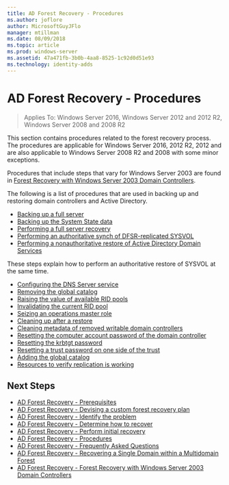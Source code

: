 ```yaml
---
title: AD Forest Recovery - Procedures
ms.author: joflore
author: MicrosoftGuyJFlo
manager: mtillman
ms.date: 08/09/2018
ms.topic: article
ms.prod: windows-server
ms.assetid: 47a471fb-3b0b-4aa8-8525-1c92d0d51e93
ms.technology: identity-adds
---
```

# AD Forest Recovery - Procedures

>Applies To: Windows Server 2016, Windows Server 2012 and 2012 R2, Windows Server 2008 and 2008 R2

This section contains procedures related to the forest recovery process. The procedures are applicable for Windows Server 2016, 2012 R2, 2012 and are also applicable to Windows Server 2008 R2 and 2008 with some minor exceptions.

Procedures that include steps that vary for Windows Server 2003 are found in [Forest Recovery with Windows Server 2003 Domain Controllers](AD-Forest-Recovery-Windows-Server-2003.md).  

The following is a list of procedures that are used in backing up and restoring domain controllers and Active Directory.

- [Backing up a full server](AD-Forest-Recovery-Backing-up-a-Full-Server.md)  
- [Backing up the System State data](AD-Forest-Recovery-Backing-up-System-State.md)  
- [Performing a full server recovery](AD-Forest-Recovery-Perform-a-Full-Recovery.md)  
- [Performing an authoritative synch of DFSR-replicated SYSVOL](AD-Forest-Recovery-Authoritative-Recovery-SYSVOL.md)
- [Performing a nonauthoritative restore of Active Directory Domain Services](AD-Forest-Recovery-Nonauthoritative-Restore.md)  

These steps explain how to perform an authoritative restore of SYSVOL at the same time.  

- [Configuring the DNS Server service](AD-Forest-Recovery-Configure-DNS.md)  
- [Removing the global catalog](AD-Forest-Recovery-Remove-GC.md)  
- [Raising the value of available RID pools](AD-Forest-Recovery-Raise-RID-Pool.md)  
- [Invalidating the current RID pool](AD-Forest-Recovery-Invaildate-RID-Pool.md)  
- [Seizing an operations master role](AD-Forest-Recovery-Seizing-Operations-Master-Role.md)  
- [Cleaning up after a restore](AD-Forest-Recovery-Cleanup.md)
- [Cleaning metadata of removed writable domain controllers](AD-Forest-Recovery-Cleaning-Metadata.md)  
- [Resetting the computer account password of the domain controller](AD-Forest-Recovery-Reset-Computer-Account-DC.md)  
- [Resetting the krbtgt password](AD-Forest-Recovery-Resetting-the-krbtgt-password.md)  
- [Resetting a trust password on one side of the trust](AD-Forest-Recovery-Reset-Trust.md)  
- [Adding the global catalog](AD-Forest-Recovery-Add-GC.md)  
- [Resources to verify replication is working](AD-Forest-Recovery-Verify-Replication.md)  

## Next Steps

- [AD Forest Recovery - Prerequisites](AD-Forest-Recovery-Prerequisties.md)  
- [AD Forest Recovery - Devising a custom forest recovery plan](AD-Forest-Recovery-Devising-a-Plan.md)  
- [AD Forest Recovery - Identify the problem](AD-Forest-Recovery-Identify-the-Problem.md)
- [AD Forest Recovery - Determine how to recover](AD-Forest-Recovery-Determine-how-to-Recover.md)
- [AD Forest Recovery - Perform initial recovery](AD-Forest-Recovery-Perform-initial-recovery.md)  
- [AD Forest Recovery - Procedures](AD-Forest-Recovery-Procedures.md)  
- [AD Forest Recovery - Frequently Asked Questions](AD-Forest-Recovery-FAQ.md)  
- [AD Forest Recovery - Recovering a Single Domain within a Multidomain Forest](AD-Forest-Recovery-Single-Domain-in-Multidomain-Recovery.md)  
- [AD Forest Recovery - Forest Recovery with Windows Server 2003 Domain Controllers](AD-Forest-Recovery-Windows-Server-2003.md) 
